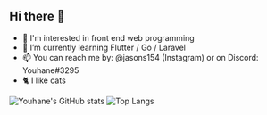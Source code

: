 ## Hi there 👋

<!--
**youhane/youhane** is a ✨ _special_ ✨ repository because its `README.md` (this file) appears on your GitHub profile.
-->

- 👀 I'm interested in front end web programming
- 🌱 I’m currently learning Flutter / Go / Laravel
- 📫 You can reach me by: @jasons154 (Instagram) or on Discord: Youhane#3295
- 🐈 I like cats 

![Youhane's GitHub stats](https://github-readme-stats.vercel.app/api?username=youhane&count_private=true&show_icons=true&theme=tokyonight&hide_title=true)  ![Top Langs](https://github-readme-stats.vercel.app/api/top-langs/?username=youhane&theme=tokyonight&layout=compact)
